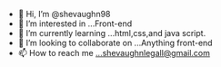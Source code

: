 - 👋 Hi, I’m @shevaughn98
- 👀 I’m interested in ...Front-end
- 🌱 I’m currently learning ...html,css,and java script.
- 💞️ I’m looking to collaborate on ...Anything front-end 
- 📫 How to reach me ...shevaughnlegall@gmail.com

<!---
shevaughn98/shevaughn98 is a ✨ special ✨ repository because its `README.md` (this file) appears on your GitHub profile.
You can click the Preview link to take a look at your changes.
--->
